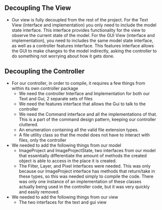 ## Decoupling The View
* Our view is fully decoupled from the rest of the project. For the Text View (interface and
implementation) you only need to include the model state interface. This interface provides 
functionality for the view to observe the current state of the model. For the GUI View 
(interface and implementation), you need to includes the same model state interface, as well 
as a controller features interface. This features interface allows the GUI to make changes to 
the model indirectly, asking the controller to do something not worrying about how it gets done.


## Decoupling the Controller
* For our controller, in order to compile, it requires a few things from within its own controller
package
  * We need the controller Interface and Implementation for both our Text and Gui, 2 separate sets
    of files
  * We need the features interface that allows the Gui to talk to the controller
  * We need the Command interface and all the implementations of that. This is a part of the command
    design pattern, keeping our controller cluttered.
  * An enumeration containing all the valid file extension types.
  * A file utility class so that the model does not have to interact with files, only the controller
* We needed to add the following things from our model
  * ImageProject and ImageProjectState, two interfaces from our model that essentially 
    differentiate the amount of methods the created object is able to access in the place it is
    created.
  * The Filter, Layer, and Pixel interfaces were needed. This was only because our ImageProject 
    interface has methods that return/take in these types, so this was needed simply to compile the 
    code. There was only one instance of an implementation of these classes actually being used in
    the controller code, but it was very quickly and easily removed.
* We needed to add the following things from our view
  * The two interfaces for the text and gui view

